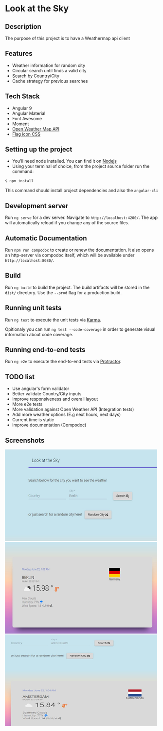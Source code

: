 # Look at the Sky

## Description

The purpose of this project is to have a Weathermap api client

## Features

- Weather information for random city
- Circular search until finds a valid city
- Search by Country/City
- Cache strategy for previous searches

## Tech Stack

- Angular 9
- Angular Material
- Font Awesome
- Moment
- [Open Weather Map API](http://openweathermap.org/API#weather)
- [Flag icon CSS](https://github.com/lipis/flag-icon-css)

## Setting up the project

- You'll need node installed. You can find it on [Nodejs](https://nodejs.org/)
- Using your terminal of choice, from the project source folder run the command:

```sh
$ npm install
```

This command should install project dependencies and also the `angular-cli`

## Development server

Run `ng serve` for a dev server. Navigate to `http://localhost:4200/`. The app will automatically reload if you change any of the source files.

## Automatic Documentation

Run `npm run compodoc` to create or renew the documentation. It also opens an http-server via compodoc itself, which will be available under `http://localhost:8080/`.

## Build

Run `ng build` to build the project. The build artifacts will be stored in the `dist/` directory. Use the `--prod` flag for a production build.

## Running unit tests

Run `ng test` to execute the unit tests via [Karma](https://karma-runner.github.io).

Opitionaly you can run `ng test --code-coverage` in order to generate visual information about code coverage.

## Running end-to-end tests

Run `ng e2e` to execute the end-to-end tests via [Protractor](http://www.protractortest.org/).

## TODO list

- Use angular's form validator
- Better validate Country/City inputs
- Improve responsiveness and overall layout
- More e2e tests
- More validation against Open Weather API (Integration tests)
- Add more weather options (E.g next hours, next days)
- Current time is static
- improve documentation (Compodoc)

## Screenshots

<img  width="500" height="300" src="Screenshot_1.jpg">
<img  width="500" height="300" src="Screenshot_2.jpg">
<img  width="500" height="300" src="Screenshot_3.jpg">
